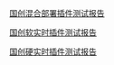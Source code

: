 [国创混合部署插件测试报告](https://gcntxxgoyw6d.feishu.cn/file/TWchbc7iooFtNBxXxVRcKr7ynRd)

[国创软实时插件测试报告](https://gcntxxgoyw6d.feishu.cn/file/RMRsbvMlfohqx6xu1NIcfinQnIc)

[国创硬实时插件测试报告](https://gcntxxgoyw6d.feishu.cn/file/IO74bY8rto9mppxbCDhcoWDUnDE)